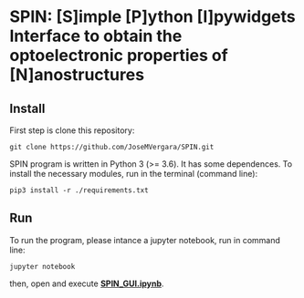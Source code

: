 # SPIN: [S]imple [P]ython [I]pywidgets Interface to obtain the optoelectronic properties of [N]anostructures

## Install

First step is clone this repository:

    git clone https://github.com/JoseMVergara/SPIN.git

SPIN program is written in Python 3 (>= 3.6). It has  some dependences. To install the necessary modules, run in the terminal (command line):

    pip3 install -r ./requirements.txt

## Run

To run the program, please intance a jupyter notebook, run in command line:

    jupyter notebook

then, open and execute [__SPIN_GUI.ipynb__](https://github.com/JoseMVergara/SPIN/SPIN-GUI.ipynb).